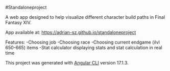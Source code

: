 #Standaloneproject

A web app designed to help visualize different character build paths in Final Fantasy XIV.

App available at: https://adrian-sz.github.io/standaloneproject

Features:
-Choosing job
-Choosing race
-Choosing current endgame (ilvl 650-665) items
-Stat calculator displaying stats and stat calculation in real time

This project was generated with [Angular CLI](https://github.com/angular/angular-cli) version 17.1.3.
